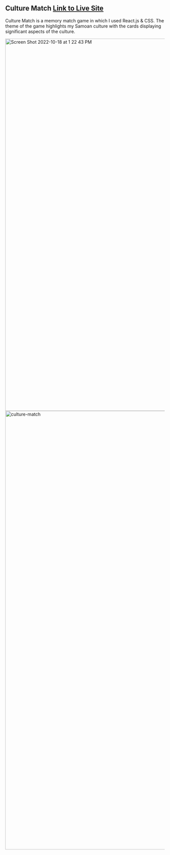 
## Culture Match [Link to Live Site](https://samoan-culture-react-matchgame.netlify.app/)

 Culture Match is a memory match game in which I used React.js & CSS. The theme of the game highlights my Samoan culture with the cards displaying significant aspects of the culture. 

<img width="1171" alt="Screen Shot 2022-10-18 at 1 22 43 PM" src="https://user-images.githubusercontent.com/65685909/196536205-ff6b7beb-4c36-4ada-8868-f497635399af.png">

<img width="1380" alt="culture-match" src="https://user-images.githubusercontent.com/65685909/196536097-7b8e1bdf-d3b6-4342-8f2e-276b0fb59024.png">

